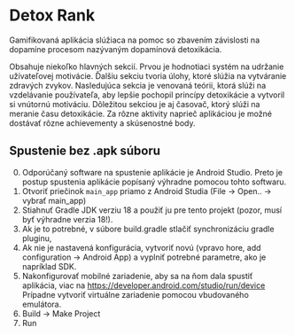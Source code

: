 # Detox Rank

Gamifikovaná aplikácia slúžiaca na pomoc so zbavením závislosti na dopamíne procesom nazývaným dopamínová detoxikácia.

Obsahuje niekoľko hlavných sekcií. Prvou je hodnotiaci systém na udržanie užívateľovej motivácie.
Ďalšiu sekciu tvoria úlohy, ktoré slúžia na vytváranie zdravých zvykov. Nasledujúca sekcia je venovaná teórii, ktorá slúži na
vzdelávanie používateľa, aby lepšie pochopil princípy detoxikácie a vytvoril si vnútornú motiváciu. Dôležitou sekciou je aj časovač,
ktorý slúži na meranie času detoxikácie. Za rôzne aktivity naprieč aplikáciou je možné dostávať rôzne achievementy a skúsenostné body.


## Spustenie bez .apk súboru

0. Odporúčaný software na spustenie aplikácie je Android Studio.
   Preto je postup spustenia aplikácie popísaný výhradne pomocou tohto softwaru.
1. Otvoriť priečinok `main_app` priamo z Android Studia (File -> Open.. -> vybrať main_app)
2. Stiahnuť Gradle JDK verziu 18 a použiť ju pre tento projekt (pozor, musí byť výhradne verzia 18!).
3. Ak je to potrebné, v súbore build.gradle stlačiť synchronizáciu gradle pluginu,
4. Ak nie je nastavená konfigurácia, vytvoriť novú (vpravo hore, add configuration -> Android App)
   a vyplniť potrebné parametre, ako je napríklad SDK.
5. Nakonfigurovať mobilné zariadenie, aby sa na ňom dala spustiť aplikácia, viac na https://developer.android.com/studio/run/device
   Prípadne vytvoriť virtuálne zariadenie pomocou vbudovaného emulátora.
6. Build -> Make Project
7. Run
